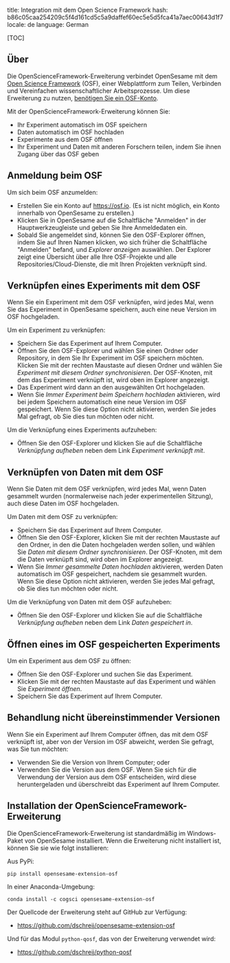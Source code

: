 title: Integration mit dem Open Science Framework
hash: b86c05caa254209c5f4d161cd5c5a9daffef60ec5e5d5fca41a7aec00643d1f7
locale: de
language: German

[TOC]

## Über

Die OpenScienceFramework-Erweiterung verbindet OpenSesame mit dem [Open Science Framework](https://osf.io) (OSF), einer Webplattform zum Teilen, Verbinden und Vereinfachen wissenschaftlicher Arbeitsprozesse. Um diese Erweiterung zu nutzen, [benötigen Sie ein OSF-Konto](https://osf.io/login/?sign_up=True).

Mit der OpenScienceFramework-Erweiterung können Sie:

- Ihr Experiment automatisch im OSF speichern
- Daten automatisch im OSF hochladen
- Experimente aus dem OSF öffnen
- Ihr Experiment und Daten mit anderen Forschern teilen, indem Sie ihnen Zugang über das OSF geben

## Anmeldung beim OSF

Um sich beim OSF anzumelden:

- Erstellen Sie ein Konto auf <https://osf.io>. (Es ist nicht möglich, ein Konto innerhalb von OpenSesame zu erstellen.)
- Klicken Sie in OpenSesame auf die Schaltfläche "Anmelden" in der Hauptwerkzeugleiste und geben Sie Ihre Anmeldedaten ein.
- Sobald Sie angemeldet sind, können Sie den OSF-Explorer öffnen, indem Sie auf Ihren Namen klicken, wo sich früher die Schaltfläche "Anmelden" befand, und *Explorer anzeigen* auswählen. Der Explorer zeigt eine Übersicht über alle Ihre OSF-Projekte und alle Repositories/Cloud-Dienste, die mit Ihren Projekten verknüpft sind.

## Verknüpfen eines Experiments mit dem OSF

Wenn Sie ein Experiment mit dem OSF verknüpfen, wird jedes Mal, wenn Sie das Experiment in OpenSesame speichern, auch eine neue Version im OSF hochgeladen.

Um ein Experiment zu verknüpfen:

- Speichern Sie das Experiment auf Ihrem Computer.
- Öffnen Sie den OSF-Explorer und wählen Sie einen Ordner oder Repository, in dem Sie Ihr Experiment im OSF speichern möchten. Klicken Sie mit der rechten Maustaste auf diesen Ordner und wählen Sie *Experiment mit diesem Ordner synchronisieren*. Der OSF-Knoten, mit dem das Experiment verknüpft ist, wird oben im Explorer angezeigt.
- Das Experiment wird dann an den ausgewählten Ort hochgeladen.
- Wenn Sie *Immer Experiment beim Speichern hochladen* aktivieren, wird bei jedem Speichern automatisch eine neue Version im OSF gespeichert. Wenn Sie diese Option nicht aktivieren, werden Sie jedes Mal gefragt, ob Sie dies tun möchten oder nicht.

Um die Verknüpfung eines Experiments aufzuheben:

- Öffnen Sie den OSF-Explorer und klicken Sie auf die Schaltfläche *Verknüpfung aufheben* neben dem Link *Experiment verknüpft mit*.

## Verknüpfen von Daten mit dem OSF

Wenn Sie Daten mit dem OSF verknüpfen, wird jedes Mal, wenn Daten gesammelt wurden (normalerweise nach jeder experimentellen Sitzung), auch diese Daten im OSF hochgeladen.

Um Daten mit dem OSF zu verknüpfen:

- Speichern Sie das Experiment auf Ihrem Computer.
- Öffnen Sie den OSF-Explorer, klicken Sie mit der rechten Maustaste auf den Ordner, in den die Daten hochgeladen werden sollen, und wählen Sie *Daten mit diesem Ordner synchronisieren*. Der OSF-Knoten, mit dem die Daten verknüpft sind, wird oben im Explorer angezeigt.
- Wenn Sie *Immer gesammelte Daten hochladen* aktivieren, werden Daten automatisch im OSF gespeichert, nachdem sie gesammelt wurden. Wenn Sie diese Option nicht aktivieren, werden Sie jedes Mal gefragt, ob Sie dies tun möchten oder nicht.

Um die Verknüpfung von Daten mit dem OSF aufzuheben:

- Öffnen Sie den OSF-Explorer und klicken Sie auf die Schaltfläche *Verknüpfung aufheben* neben dem Link *Daten gespeichert in*.

## Öffnen eines im OSF gespeicherten Experiments

Um ein Experiment aus dem OSF zu öffnen:

- Öffnen Sie den OSF-Explorer und suchen Sie das Experiment.
- Klicken Sie mit der rechten Maustaste auf das Experiment und wählen Sie *Experiment öffnen*.
- Speichern Sie das Experiment auf Ihrem Computer.

## Behandlung nicht übereinstimmender Versionen

Wenn Sie ein Experiment auf Ihrem Computer öffnen, das mit dem OSF verknüpft ist, aber von der Version im OSF abweicht, werden Sie gefragt, was Sie tun möchten:

- Verwenden Sie die Version von Ihrem Computer; oder
- Verwenden Sie die Version aus dem OSF. Wenn Sie sich für die Verwendung der Version aus dem OSF entscheiden, wird diese heruntergeladen und überschreibt das Experiment auf Ihrem Computer.

## Installation der OpenScienceFramework-Erweiterung

Die OpenScienceFramework-Erweiterung ist standardmäßig im Windows-Paket von OpenSesame installiert. Wenn die Erweiterung nicht installiert ist, können Sie sie wie folgt installieren:

Aus PyPi:

~~~
pip install opensesame-extension-osf
~~~

In einer Anaconda-Umgebung:

~~~
conda install -c cogsci opensesame-extension-osf
~~~

Der Quellcode der Erweiterung steht auf GitHub zur Verfügung:

- <https://github.com/dschreij/opensesame-extension-osf>

Und für das Modul `python-qosf`, das von der Erweiterung verwendet wird:

- <https://github.com/dschreij/python-qosf>